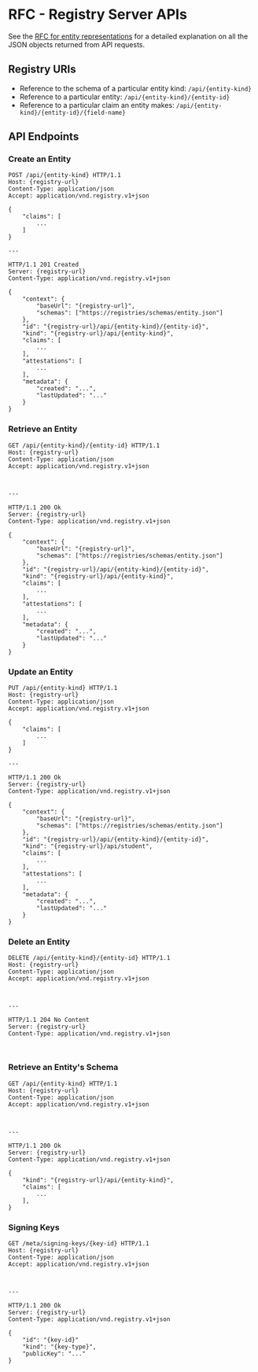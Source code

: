 # RFC - Registry Server APIs

See the
[RFC for entity representations](https://github.com/sunbird-rc/community/discussions/98)
for a detailed explanation on all the JSON objects returned from API requests.

## Registry URIs

- Reference to the schema of a particular entity kind: `/api/{entity-kind}`
- Reference to a particular entity: `/api/{entity-kind}/{entity-id}`
- Reference to a particular claim an entity makes:
  `/api/{entity-kind}/{entity-id}/{field-name}`

## API Endpoints

### Create an Entity

```http
POST /api/{entity-kind} HTTP/1.1
Host: {registry-url}
Content-Type: application/json
Accept: application/vnd.registry.v1+json

{
	"claims": [
		...
	]
}

---

HTTP/1.1 201 Created
Server: {registry-url}
Content-Type: application/vnd.registry.v1+json

{
	"context": {
		"baseUrl": "{registry-url}",
		"schemas": ["https://registries/schemas/entity.json"]
	},
	"id": "{registry-url}/api/{entity-kind}/{entity-id}",
	"kind": "{registry-url}/api/{entity-kind}",
	"claims": [
		...
	],
	"attestations": [
		...
	],
	"metadata": {
		"created": "...",
		"lastUpdated": "..."
	}
}
```

### Retrieve an Entity

```http
GET /api/{entity-kind}/{entity-id} HTTP/1.1
Host: {registry-url}
Content-Type: application/json
Accept: application/vnd.registry.v1+json



---

HTTP/1.1 200 Ok
Server: {registry-url}
Content-Type: application/vnd.registry.v1+json

{
	"context": {
		"baseUrl": "{registry-url}",
		"schemas": ["https://registries/schemas/entity.json"]
	},
	"id": "{registry-url}/api/{entity-kind}/{entity-id}",
	"kind": "{registry-url}/api/{entity-kind}",
	"claims": [
		...
	],
	"attestations": [
		...
	],
	"metadata": {
		"created": "...",
		"lastUpdated": "..."
	}
}
```

### Update an Entity

```http
PUT /api/{entity-kind} HTTP/1.1
Host: {registry-url}
Content-Type: application/json
Accept: application/vnd.registry.v1+json

{
	"claims": [
		...
	]
}

---

HTTP/1.1 200 Ok
Server: {registry-url}
Content-Type: application/vnd.registry.v1+json

{
	"context": {
		"baseUrl": "{registry-url}",
		"schemas": ["https://registries/schemas/entity.json"]
	},
	"id": "{registry-url}/api/{entity-kind}/{entity-id}",
	"kind": "{registry-url}/api/student",
	"claims": [
		...
	],
	"attestations": [
		...
	],
	"metadata": {
		"created": "...",
		"lastUpdated": "..."
	}
}
```

### Delete an Entity

```http
DELETE /api/{entity-kind}/{entity-id} HTTP/1.1
Host: {registry-url}
Content-Type: application/json
Accept: application/vnd.registry.v1+json



---

HTTP/1.1 204 No Content
Server: {registry-url}
Content-Type: application/vnd.registry.v1+json



```

### Retrieve an Entity's Schema

```http
GET /api/{entity-kind} HTTP/1.1
Host: {registry-url}
Content-Type: application/json
Accept: application/vnd.registry.v1+json



---

HTTP/1.1 200 Ok
Server: {registry-url}
Content-Type: application/vnd.registry.v1+json

{
	"kind": "{registry-url}/api/{entity-kind}",
	"claims": [
		...
	],
}
```

### Signing Keys

```http
GET /meta/signing-keys/{key-id} HTTP/1.1
Host: {registry-url}
Content-Type: application/json
Accept: application/vnd.registry.v1+json



---

HTTP/1.1 200 Ok
Server: {registry-url}
Content-Type: application/vnd.registry.v1+json

{
	"id": "{key-id}"
	"kind": "{key-type}",
	"publicKey": "..."
}
```
